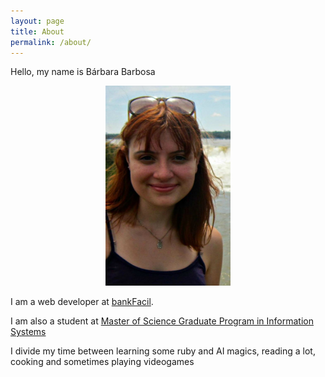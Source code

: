 ```yaml
---
layout: page
title: About
permalink: /about/
---
```


Hello, my name is Bárbara Barbosa

<div style="text-align:center"><img src="/images/eu.jpg" width="200" height="320"></div>

I am a web developer at [bankFacil](https://www.bankfacil.com.br/devs).

I am also a  student at [Master of Science Graduate Program in Information Systems](http://ppgsi.each.usp.br/?lang=en)

I divide my time between learning some ruby and AI magics, reading a lot, cooking and sometimes playing videogames

